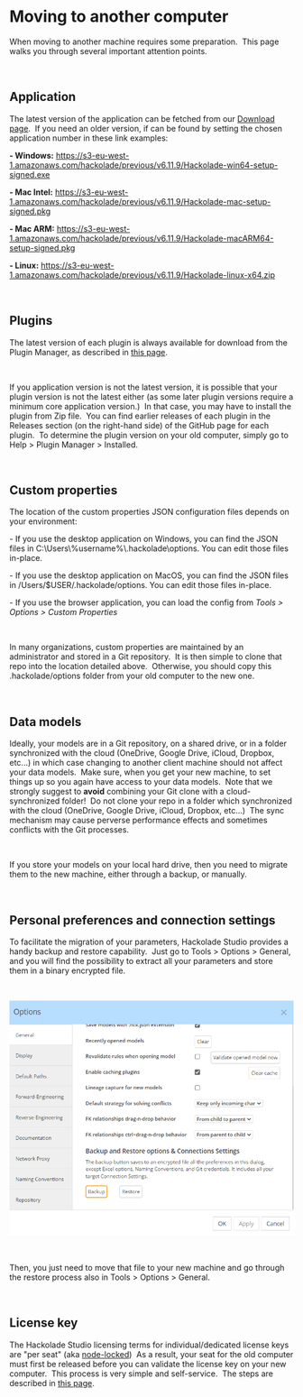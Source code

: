 # Moving to another computer

When moving to another machine requires some preparation.&nbsp; This page walks you through several important attention points.

&nbsp;

## Application

The latest version of the application can be fetched from our [Download page](<https://hackolade.com/download.html> "target=\"\_blank\"").&nbsp; If you need an older version, if can be found by setting the chosen application number in these link examples:

**\- Windows:** https://s3-eu-west-1.amazonaws.com/hackolade/previous/v6.11.9/Hackolade-win64-setup-signed.exe

**\- Mac Intel:** https://s3-eu-west-1.amazonaws.com/hackolade/previous/v6.11.9/Hackolade-mac-setup-signed.pkg

**\- Mac ARM:** https://s3-eu-west-1.amazonaws.com/hackolade/previous/v6.11.9/Hackolade-macARM64-setup-signed.pkg

**\- Linux:** https://s3-eu-west-1.amazonaws.com/hackolade/previous/v6.11.9/Hackolade-linux-x64.zip

&nbsp;

## Plugins

The latest version of each plugin is always available for download from the Plugin Manager, as described in [this page](<DownloadadditionalDBtargetplugin.md>).

&nbsp;

If you application version is not the latest version, it is possible that your plugin version is not the latest either (as some later plugin versions require a minimum core application version.)&nbsp; In that case, you may have to install the plugin from Zip file.&nbsp; You can find earlier releases of each plugin in the Releases section (on the right-hand side) of the GitHub page for each plugin.&nbsp; To determine the plugin version on your old computer, simply go to Help \> Plugin Manager \> Installed. &nbsp;

&nbsp;

## Custom properties

The location of the custom properties JSON configuration files depends on your environment:

\- If you use the desktop application on Windows, you can find the JSON files in C:\\Users\\%username%\\.hackolade\\options. You can edit those files in-place.

\- If you use the desktop application on MacOS, you can find the JSON files in /Users/$USER/.hackolade/options. You can edit those files in-place.

\- If you use the browser application, you can load the config from *Tools \> Options \> Custom Properties*

&nbsp;

In many organizations, custom properties are maintained by an administrator and stored in a Git repository.&nbsp; It is then simple to clone that repo into the location detailed above.&nbsp; Otherwise, you should copy this .hackolade/options folder from your old computer to the new one.

&nbsp;

## Data models

Ideally, your models are in a Git repository, on a shared drive, or in a folder synchronized with the cloud (OneDrive, Google Drive, iCloud, Dropbox, etc...) in which case changing to another client machine should not affect your data models.&nbsp; Make sure, when you get your new machine, to set things up so you again have access to your data models.&nbsp; Note that we strongly suggest to **avoid** combining your Git clone with a cloud-synchronized folder\!&nbsp; Do not clone your repo in a folder which synchronized with the cloud (OneDrive, Google Drive, iCloud, Dropbox, etc...)&nbsp; The sync mechanism may cause perverse performance effects and sometimes conflicts with the Git processes.

&nbsp;

If you store your models on your local hard drive, then you need to migrate them to the new machine, either through a backup, or manually.

&nbsp;

## Personal preferences and connection settings

To facilitate the migration of your parameters, Hackolade Studio provides a handy backup and restore capability.&nbsp; Just go to Tools \> Options \> General, and you will find the possibility to extract all your parameters and store them in a binary encrypted file.

&nbsp;

![Backup preferences parameters connections](<lib/Backup%20preferences%20parameters%20connections.png>)

&nbsp;

Then, you just need to move that file to your new machine and go through the restore process also in Tools \> Options \> General.

&nbsp;

## License key

The Hackolade Studio licensing terms for individual/dedicated license keys are "per seat" (aka [node-locked](<https://en.wikipedia.org/wiki/Node-locked\_licensing> "target=\"\_blank\""))&nbsp; As a result, your seat for the old computer must first be released before you can validate the license key on your new computer.&nbsp; This process is very simple and self-service.&nbsp; The steps are described in [this page](<Transferalicensetoanewcomputer.md>).


